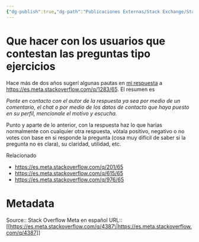 ```yaml
---
{"dg-publish":true,"dg-path":"Publicaciones Externas/Stack Exchange/Stack Overflow en español/Stack Overflow en español Meta/es.meta.stackoverflow.com-4387.md","permalink":"/publicaciones-externas/stack-exchange/stack-overflow-en-espanol/stack-overflow-en-espanol-meta/es-meta-stackoverflow-com-4387/","title":"Que hacer con los usuarios que contestan las preguntas tipo ejercicios","hide":true,"noteIcon":"default","created":"2024-04-03T12:49:10.631-06:00","updated":"2024-04-05T16:44:04.266-06:00"}
---
```


# Que hacer con los usuarios que contestan las preguntas tipo ejercicios

Hace más de dos años sugerí algunas pautas en [mi respuesta](https://es.meta.stackoverflow.com/a/1305/65) a https://es.meta.stackoverflow.com/q/1283/65. El resumen es

*Ponte en contacto con el autor de la respuesta ya sea por medio de un comentario, el chat o por medio de los datos de contacto que haya puesto en su perfil, mencionale el motivo y escucha.*

Punto y aparte de lo anterior, con la respuesta haz lo que harías normalmente con cualquier otra respuesta, vótala positivo, negativo o no votes con base en si responde la pregunta (cosa muy difícil de saber si la pregunta no es clara), su claridad, utilidad, etc.

Relacionado

- https://es.meta.stackoverflow.com/q/201/65
- https://es.meta.stackoverflow.com/q/615/65
- https://es.meta.stackoverflow.com/q/976/65


# Metadata
Source:: Stack Overflow Meta en español
URL:: [[https://es.meta.stackoverflow.com/q/4387\|https://es.meta.stackoverflow.com/q/4387]]

